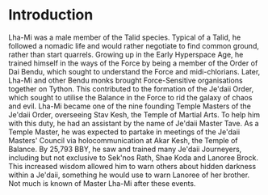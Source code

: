 # Introduction

Lha-Mi was a male member of the Talid species.
Typical of a Talid, he followed a nomadic life and would rather negotiate to find common ground, rather than start quarrels.
Growing up in the Early Hyperspace Age, he trained himself in the ways of the Force by being a member of the Order of Dai Bendu, which sought to understand the Force and midi-chlorians.
Later, Lha-Mi and other Bendu monks brought Force-Sensitive organisations together on Tython.
This contributed to the formation of the Je'daii Order, which sought to utilise the Balance in the Force to rid the galaxy of chaos and evil.
Lha-Mi became one of the nine founding Temple Masters of the Je'daii Order, overseeing Stav Kesh, the Temple of Martial Arts.
To help him with this duty, he had an assistant by the name of Je'daii Master Tave.
As a Temple Master, he was expected to partake in meetings of the Je'daii Masters' Council via holocommunication at Akar Kesh, the Temple of Balance.
By 25,793 BBY, he saw and trained many Je'daii Journeyers, including but not exclusive to Sek'nos Rath, Shae Koda and Lanoree Brock.
This increased wisdom allowed him to warn others about hidden darkness within a Je'daii, something he would use to warn Lanoree of her brother.
Not much is known of Master Lha-Mi after these events.
